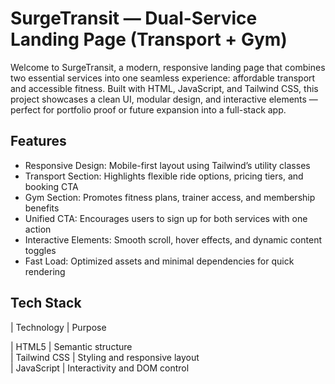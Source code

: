 #  SurgeTransit — Dual-Service Landing Page (Transport + Gym)

Welcome to SurgeTransit, a modern, responsive landing page that combines two essential services into one seamless experience: affordable transport and accessible fitness. Built with HTML, JavaScript, and Tailwind CSS, this project showcases a clean UI, modular design, and interactive elements — perfect for portfolio proof or future expansion into a full-stack app.


## Features

- Responsive Design: Mobile-first layout using Tailwind’s utility classes
- Transport Section: Highlights flexible ride options, pricing tiers, and booking CTA
- Gym Section: Promotes fitness plans, trainer access, and membership benefits
- Unified CTA: Encourages users to sign up for both services with one action
- Interactive Elements: Smooth scroll, hover effects, and dynamic content toggles
- Fast Load: Optimized assets and minimal dependencies for quick rendering


##  Tech Stack

| Technology     | Purpose                        

| HTML5          | Semantic structure             
| Tailwind CSS   | Styling and responsive layout  
| JavaScript     | Interactivity and DOM control  
